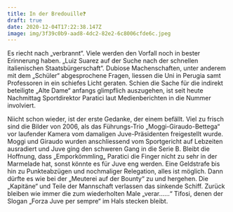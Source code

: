 ```yaml
---
title: In der Bredouille❓
draft: true
date: 2020-12-04T17:22:38.147Z
image: img/3f39c0b9-aad8-4dc2-82e2-6c8006cfde6c.jpeg
---
```

Es riecht nach „verbrannt“. Viele werden den Vorfall noch in bester Erinnerung haben. „Luiz Suarez auf der Suche nach der schnellen italienischen Staatsbürgerschaft“. Dubiose Machenschaften, unter anderem mit dem „Schüler“ abgesprochene Fragen, liessen die Uni in Perugia samt Professoren in ein schiefes Licht geraten. Schien die Sache für die indirekt beteiligte „Alte Dame“ anfangs glimpflich auszugehen, ist seit heute Nachmittag Sportdirektor Paratici laut Medienberichten in die Nummer involviert.

Niicht schon wieder, ist der erste Gedanke, der einem befällt. Viel zu frisch sind die Bilder von 2006, als das Führungs-Trio „Moggi-Giraudo-Bettega“ vor laufender Kamera vom damaligen Juve-Präsidenten freigestellt wurde. Moggi und Giraudo wurden anschliessend vom Sportgericht auf Lebzeiten ausradiert und Juve ging den schweren Gang in die Serie B. Bleibt die Hoffnung, dass „Emporkömmling„ Paratici die Finger nicht zu sehr in der Marmelade hat, sonst könnte es für Juve eng werden. Eine Geldstrafe bis hin zu Punkteabzügen und nochmaliger Relegation, alles ist möglich. Dann dürfte es wie bei der „Meuterei auf der Bounty“ zu und hergehen. Die „Kapitäne“ und Teile der Mannschaft verlassen das sinkende Schiff. Zurück bleiben wie immer die zum wiederholten Male „verar......“ Tifosi, denen der Slogan „Forza Juve per sempre“ im Hals stecken bleibt.